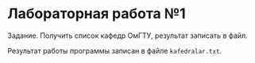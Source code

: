 # Лабораторная работа №1

Задание. Получить список кафедр ОмГТУ, результат записать в файл.

Результат работы программы записан в файле `kafedralar.txt`.